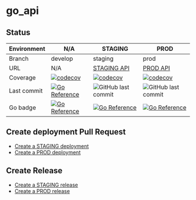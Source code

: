# go_api

## Status

| Environment | N/A | STAGING | PROD |
| --- | --- | --- | --- |
| Branch | develop | staging | prod |
| URL | N/A | [STAGING API](https:/baietiiRai.com/api)| [PROD API](https://app.baietiiRai.com/api) |
| Coverage | [![codecov](https://codecov.io/github/AlexandruC0909/go_api/graph/badge.svg?token=6DTLMS8GSE)](https://codecov.io/github/AlexandruC0909/go_api) | [![codecov](https://codecov.io/github/AlexandruC0909/go_api/graph/badge.svg?token=6DTLMS8GSE)](https://codecov.io/github/AlexandruC0909/go_api) | [![codecov](https://codecov.io/github/AlexandruC0909/go_api/graph/badge.svg?token=6DTLMS8GSE)](https://codecov.io/github/AlexandruC0909/go_api) |
|Last commit|[![Go Reference](https://pkg.go.dev/badge/github.com/AlexandruC0909/go_api.svg)](https://pkg.go.dev/github.com/AlexandruC0909/go_api) | <img alt="GitHub last commit" src="https://img.shields.io/github/last-commit/AlexandruC0909/go_api"> | <img alt="GitHub last commit" src="https://img.shields.io/github/last-commit/AlexandruC0909/go_api">|
|Go badge|[![Go Reference](https://pkg.go.dev/badge/github.com/AlexandruC0909/go_api.svg)](https://pkg.go.dev/github.com/AlexandruC0909/go_api) | [![Go Reference](https://pkg.go.dev/badge/github.com/AlexandruC0909/go_api.svg)](https://pkg.go.dev/github.com/AlexandruC0909/go_api) | [![Go Reference](https://pkg.go.dev/badge/github.com/AlexandruC0909/go_api.svg)](https://pkg.go.dev/github.com/AlexandruC0909/go_api)|


## Create deployment Pull Request

- [Create a STAGING deployment](https://github.com/AlexandruC0909/go_api/compare/staging...develop?quick_pull=1&title=Deploy+to+STAGING+vX.X.X-staging.X&labels=deployment)
- [Create a PROD deployment](https://github.com/AlexandruC0909/go_api/compare/prod...staging?quick_pull=1&title=Deploy+to+PROD+vX.X.X&labels=deployment)

## Create Release

- [Create a STAGING release](https://github.com/AlexandruC0909/go_api/releases/new?tag=vX.X.X-staging.X&target=staging&title=Deploy+vX.X.X-staging.X+into+STAGING&body=%23%23+:wrench:+Technical+issues:%0A%0A%23%23+:bulb:+Functional+issues:%0A%0AMerge+commit%3A&prerelease=1)
- [Create a PROD release](https://github.com/AlexandruC0909/go_api/releases/new?tag=vX.X.X&target=master&title=Deploy+vX.X.X+into+PROD&body=%23%23+:wrench:+Technical+issues:%0A%0A%23%23+:bulb:+Functional+issues:%0A%0AMerge+commit%3A&prerelease=0)
